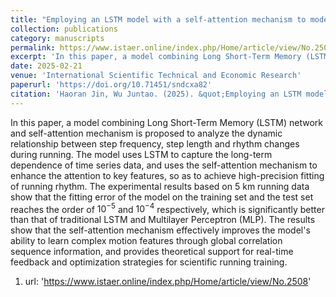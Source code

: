 ```yaml
---
title: "Employing an LSTM model with a self-attention mechanism to model variations in running pace"
collection: publications
category: manuscripts
permalink: https://www.istaer.online/index.php/Home/article/view/No.2508
excerpt: 'In this paper, a model combining Long Short-Term Memory (LSTM) network and self-attention mechanism is proposed.'
date: 2025-02-21
venue: 'International Scientific Technical and Economic Research'
paperurl: 'https://doi.org/10.71451/sndcxa82'
citation: 'Haoran Jin, Wu Juntao. (2025). &quot;Employing an LSTM model with a self-attention mechanism to model variations in running pace&quot; <i>International Scientific Technical and Economic Research</i>. 3(1):94-104.'
---
```

In this paper, a model combining Long Short-Term Memory (LSTM) network and self-attention mechanism is proposed to analyze the dynamic relationship between step frequency, step length and rhythm changes during running. The model uses LSTM to capture the long-term dependence of time series data, and uses the self-attention mechanism to enhance the attention to key features, so as to achieve high-precision fitting of running rhythm. The experimental results based on 5 km running data show that the fitting error of the model on the training set and the test set reaches the order of $10^{-5}$ and $10^{-4}$ respectively, which is significantly better than that of traditional LSTM and Multilayer Perceptron (MLP). The results show that the self-attention mechanism effectively improves the model's ability to learn complex motion features through global correlation sequence information, and provides theoretical support for real-time feedback and optimization strategies for scientific running training.

1. url: 'https://www.istaer.online/index.php/Home/article/view/No.2508'
